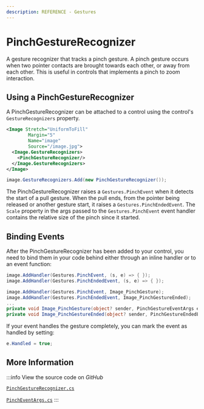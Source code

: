 ```yaml
---
description: REFERENCE - Gestures
---
```


# PinchGestureRecognizer

A gesture recognizer that tracks a pinch gesture. A pinch gesture occurs when two pointer contacts are brought towards each other, or away from each other. This is useful in controls that implements a pinch to zoom interaction.

## Using a PinchGestureRecognizer
A PinchGestureRecognizer can be attached to a control using the control's `GestureRecognizers` property.
```xml
<Image Stretch="UniformToFill"
        Margin="5"
        Name="image"
        Source="/image.jpg">
  <Image.GestureRecognizers>
    <PinchGestureRecognizer/>
  </Image.GestureRecognizers>
</Image>
```

```csharp title='C#'
image.GestureRecognizers.Add(new PinchGestureRecognizer());
```

The PinchGestureRecognizer raises a `Gestures.PinchEvent` when it detects the start of a pull gesture. When the pull ends, from the pointer being released or another gesture start, it raises a `Gestures.PinchEndedEvent`.
The `Scale` property in the args passed to the `Gestures.PinchEvent` event handler contains the relative size of the pinch since it started.

## Binding Events
After the PinchGestureRecognizer has been added to your control, you need to bind them in your code behind either through an inline handler or to an event function:
```csharp title='C#'
image.AddHandler(Gestures.PinchEvent, (s, e) => { });
image.AddHandler(Gestures.PinchEndedEvent, (s, e) => { });
```
```csharp title='C#'
image.AddHandler(Gestures.PinchEvent, Image_PinchGesture);
image.AddHandler(Gestures.PinchEndedEvent, Image_PinchGestureEnded);
...
private void Image_PinchGesture(object? sender, PinchGestureEventArgs e) { }
private void Image_PinchGestureEnded(object? sender, PinchGestureEndedEventArgs e) { }
```
If your event handles the gesture completely, you can mark the event as handled by setting:
```csharp title='C#'
e.Handled = true;
```

## More Information

:::info
View the source code on _GitHub_ 

[`PinchGestureRecognizer.cs`](https://github.com/AvaloniaUI/Avalonia/blob/master/src/Avalonia.Base/Input/GestureRecognizers/PinchGestureRecognizer.cs)

[`PinchEventArgs.cs`](https://github.com/AvaloniaUI/Avalonia/blob/master/src/Avalonia.Base/Input/PinchEventArgs.cs)
:::